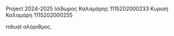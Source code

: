 Project 2024-2025
Ισίδωρος Καλαμάρης 1115202000233
Κυριαή Καλαμάρη 1115202000255

robust αλόριθμος.
